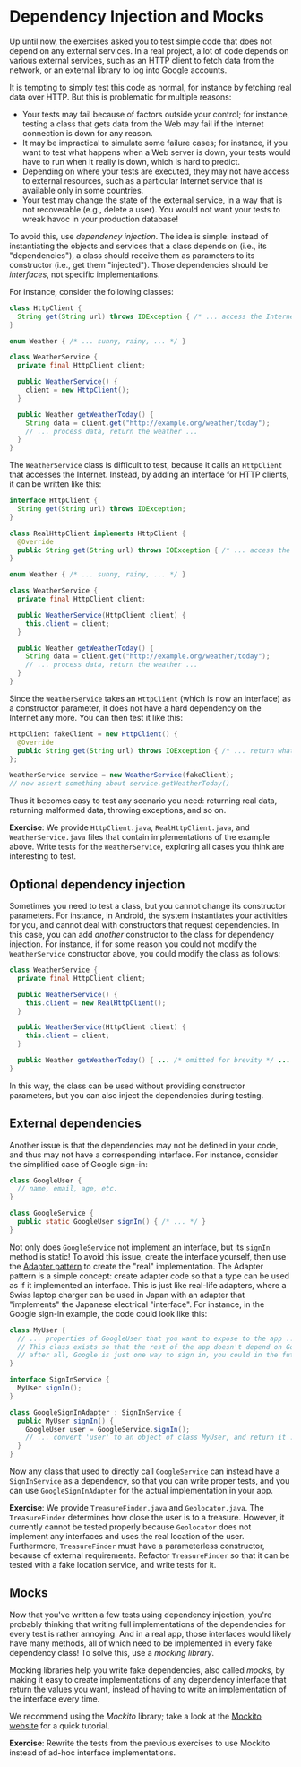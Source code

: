 Dependency Injection and Mocks
==============================

Up until now, the exercises asked you to test simple code that does not depend on any external services. In a real project, a lot of code depends on various external services, such as an HTTP client to fetch data from the network, or an external library to log into Google accounts.

It is tempting to simply test this code as normal, for instance by fetching real data over HTTP. But this is problematic for multiple reasons:

- Your tests may fail because of factors outside your control; for instance, testing a class that gets data from the Web may fail if the Internet connection is down for any reason.
- It may be impractical to simulate some failure cases; for instance, if you want to test what happens when a Web server is down, your tests would have to run when it really is down, which is hard to predict.
- Depending on where your tests are executed, they may not have access to external resources, such as a particular Internet service that is available only in some countries.
- Your test may change the state of the external service, in a way that is not recoverable (e.g., delete a user). You would not want your tests to wreak havoc in your production database!

To avoid this, use _dependency injection_. The idea is simple: instead of instantiating the objects and services that a class depends on (i.e., its "dependencies"), a class should receive them as parameters to its constructor (i.e., get them "injected"). Those dependencies should be _interfaces_, not specific implementations.

For instance, consider the following classes:

```java
class HttpClient {
  String get(String url) throws IOException { /* ... access the Internet ... */ }
}

enum Weather { /* ... sunny, rainy, ... */ }

class WeatherService {
  private final HttpClient client;

  public WeatherService() {
    client = new HttpClient();
  }

  public Weather getWeatherToday() {
    String data = client.get("http://example.org/weather/today");
    // ... process data, return the weather ...
  }
}
```

The `WeatherService` class is difficult to test, because it calls an `HttpClient` that accesses the Internet. Instead, by adding an interface for HTTP clients, it can be written like this:

```java
interface HttpClient {
  String get(String url) throws IOException;
}

class RealHttpClient implements HttpClient {
  @Override
  public String get(String url) throws IOException { /* ... access the Internet ... */ }
}

enum Weather { /* ... sunny, rainy, ... */ }

class WeatherService {
  private final HttpClient client;

  public WeatherService(HttpClient client) {
    this.client = client;
  }

  public Weather getWeatherToday() {
    String data = client.get("http://example.org/weather/today");
    // ... process data, return the weather ...
  }
}
```

Since the `WeatherService` takes an `HttpClient` (which is now an interface) as a constructor parameter, it does not have a hard dependency on the Internet any more. You can then test it like this:

```java
HttpClient fakeClient = new HttpClient() {
  @Override
  public String get(String url) throws IOException { /* ... return whatever your test needs ... */ }
};

WeatherService service = new WeatherService(fakeClient);
// now assert something about service.getWeatherToday()
```

Thus it becomes easy to test any scenario you need: returning real data, returning malformed data, throwing exceptions, and so on.

**Exercise**: We provide `HttpClient.java`, `RealHttpClient.java`, and `WeatherService.java` files that contain implementations of the example above. Write tests for the `WeatherService`, exploring all cases you  think are interesting to test.


Optional dependency injection
-----------------------------

Sometimes you need to test a class, but you cannot change its constructor parameters. For instance, in Android, the system instantiates your activities for you, and cannot deal with constructors that request dependencies. In this case, you can add _another_ constructor to the class for dependency injection. For instance, if for some reason you could not modify the `WeatherService` constructor above, you could modify the class as follows:

```java
class WeatherService {
  private final HttpClient client;

  public WeatherService() {
    this.client = new RealHttpClient();
  }

  public WeatherService(HttpClient client) {
    this.client = client;
  }

  public Weather getWeatherToday() { ... /* omitted for brevity */ ... }
}
```

In this way, the class can be used without providing constructor parameters, but you can also inject the dependencies during testing.


External dependencies
---------------------

Another issue is that the dependencies may not be defined in your code, and thus may not have a corresponding interface. For instance, consider the simplified case of Google sign-in:

```java
class GoogleUser {
  // name, email, age, etc.
}

class GoogleService {
  public static GoogleUser signIn() { /* ... */ }
}
```

Not only does `GoogleService` not implement an interface, but its `signIn` method is static! To avoid this issue, create the interface yourself, then use the [Adapter pattern](https://en.wikipedia.org/wiki/Adapter_pattern) to create the "real" implementation. The Adapter pattern is a simple concept: create adapter code so that a type can be used as if it implemented an interface. This is just like real-life adapters, where a Swiss laptop charger can be used in Japan with an adapter that "implements" the Japanese electrical "interface". For instance, in the Google sign-in example, the code could look like this:

```java
class MyUser {
  // ... properties of GoogleUser that you want to expose to the app ...
  // This class exists so that the rest of the app doesn't depend on GoogleUser;
  // after all, Google is just one way to sign in, you could in the future add Facebook or Twitter.
}

interface SignInService {
  MyUser signIn();
}

class GoogleSignInAdapter : SignInService {
  public MyUser signIn() {
    GoogleUser user = GoogleService.signIn();
    // ... convert 'user' to an object of class MyUser, and return it ...
  }
}
```

Now any class that used to directly call `GoogleService` can instead have a `SignInService` as a dependency, so that you can write proper tests, and you can use `GoogleSignInAdapter` for the actual implementation in your app.

**Exercise**: We provide `TreasureFinder.java` and `Geolocator.java`. The `TreasureFinder` determines how close the user is to a treasure. However, it currently cannot be tested properly because `Geolocator` does not implement any interfaces and uses the real location of the user. Furthermore, `TreasureFinder` must have a parameterless constructor, because of external requirements. Refactor `TreasureFinder` so that it can be tested with a fake location service, and write tests for it.


Mocks
-----

Now that you've written a few tests using dependency injection, you're probably thinking that writing full implementations of the dependencies for every test is rather annoying. And in a real app, those interfaces would likely have many methods, all of which need to be implemented in every fake dependency class! To solve this, use a _mocking library_.

Mocking libraries help you write fake dependencies, also called _mocks_, by making it easy to create implementations of any dependency interface that return the values you want, instead of having to write an implementation of the interface every time.

We recommend using the _Mockito_ library; take a look at the [Mockito website](https://site.mockito.org/#how) for a quick tutorial.

**Exercise**: Rewrite the tests from the previous exercises to use Mockito instead of ad-hoc interface implementations.
